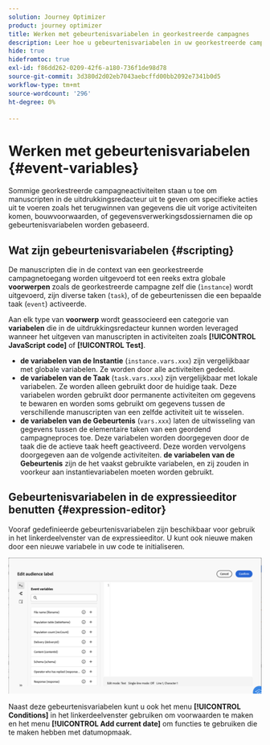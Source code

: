 ```yaml
---
solution: Journey Optimizer
product: journey optimizer
title: Werken met gebeurtenisvariabelen in georkestreerde campagnes
description: Leer hoe u gebeurtenisvariabelen in uw georkestreerde campagnes kunt gebruiken
hide: true
hidefromtoc: true
exl-id: f86dd262-0209-42f6-a180-736f1de98d78
source-git-commit: 3d380d2d02eb7043aebcffd00bb2092e7341b0d5
workflow-type: tm+mt
source-wordcount: '296'
ht-degree: 0%

---
```


# Werken met gebeurtenisvariabelen {#event-variables}

Sommige georkestreerde campagneactiviteiten staan u toe om manuscripten in de uitdrukkingsredacteur uit te geven om specifieke acties uit te voeren zoals het terugwinnen van gegevens die uit vorige activiteiten komen, bouwvoorwaarden, of gegevensverwerkingsdossiernamen die op gebeurtenisvariabelen worden gebaseerd.

## Wat zijn gebeurtenisvariabelen {#scripting}

De manuscripten die in de context van een georkestreerde campagnetoegang worden uitgevoerd tot een reeks extra globale **voorwerpen** zoals de georkestreerde campagne zelf die (`ìnstance`) wordt uitgevoerd, zijn diverse taken (`task`), of de gebeurtenissen die een bepaalde taak (`event`) activeerde.

Aan elk type van **voorwerp** wordt geassocieerd een categorie van **variabelen** die in de uitdrukkingsredacteur kunnen worden leveraged wanneer het uitgeven van manuscripten in activiteiten zoals **[!UICONTROL JavaScript code]** of **[!UICONTROL Test]**.

* **de variabelen van de Instantie** (`instance.vars.xxx`) zijn vergelijkbaar met globale variabelen. Ze worden door alle activiteiten gedeeld.
* **de variabelen van de Taak** (`task.vars.xxx`) zijn vergelijkbaar met lokale variabelen. Ze worden alleen gebruikt door de huidige taak. Deze variabelen worden gebruikt door permanente activiteiten om gegevens te bewaren en worden soms gebruikt om gegevens tussen de verschillende manuscripten van een zelfde activiteit uit te wisselen.
* **de variabelen van de Gebeurtenis** (`vars.xxx`) laten de uitwisseling van gegevens tussen de elementaire taken van een geordend campagneproces toe. Deze variabelen worden doorgegeven door de taak die de actieve taak heeft geactiveerd. Deze worden vervolgens doorgegeven aan de volgende activiteiten. **de variabelen van de Gebeurtenis** zijn de het vaakst gebruikte variabelen, en zij zouden in voorkeur aan instantievariabelen moeten worden gebruikt.

## Gebeurtenisvariabelen in de expressieeditor benutten {#expression-editor}

Vooraf gedefinieerde gebeurtenisvariabelen zijn beschikbaar voor gebruik in het linkerdeelvenster van de expressieeditor. U kunt ook nieuwe maken door een nieuwe variabele in uw code te initialiseren.

![](assets/event-variables.png)

Naast deze gebeurtenisvariabelen kunt u ook het menu **[!UICONTROL Conditions]** in het linkerdeelvenster gebruiken om voorwaarden te maken en het menu **[!UICONTROL Add current date]** om functies te gebruiken die te maken hebben met datumopmaak.
